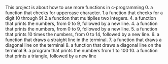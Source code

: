 This project is about how to use more functions in c-programming
0. a function that checks for uppercase character.
1.a function that checks for a digit (0 through 9)
2.a function that multiplies two integers.
4. a function that prints the numbers, from 0 to 9, followed by a new line.
4. a function that prints the numbers, from 0 to 9, followed by a new line.
5.  a function that prints 10 times the numbers, from 0 to 14, followed by a new line.
6.   a function that draws a straight line in the terminal.
7. a function that draws a diagonal line on the terminal
8. a function that draws a diagonal line on the terminal
9. a program that prints the numbers from 1 to 100
10.  a function that prints a triangle, followed by a new line
